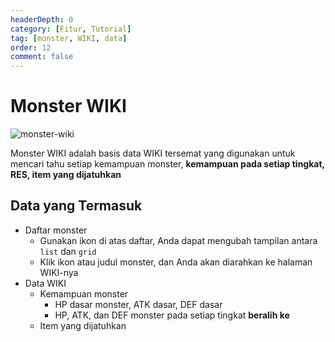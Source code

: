 ```yaml
---
headerDepth: 0
category: [Fitur, Tutorial]
tag: [monster, WIKI, data]
order: 12
comment: false
---
```


# Monster WIKI

![monster-wiki](https://img.alicdn.com/imgextra/i2/1797064093/O1CN01mEozOR1g6dyFXXWcO_!!1797064093.png_.webp)

Monster WIKI adalah basis data WIKI tersemat yang digunakan untuk mencari tahu setiap kemampuan monster, **kemampuan pada setiap tingkat, RES, item yang dijatuhkan**

## Data yang Termasuk

- Daftar monster
  - Gunakan ikon di atas daftar, Anda dapat mengubah tampilan antara `list` dan `grid`
  - Klik ikon atau judul monster, dan Anda akan diarahkan ke halaman WIKI-nya
- Data WIKI
  - Kemampuan monster
    - HP dasar monster, ATK dasar, DEF dasar
    - HP, ATK, dan DEF monster pada setiap tingkat **beralih ke**
  - Item yang dijatuhkan
